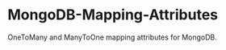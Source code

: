 MongoDB-Mapping-Attributes
==========================

OneToMany and ManyToOne mapping attributes for MongoDB.